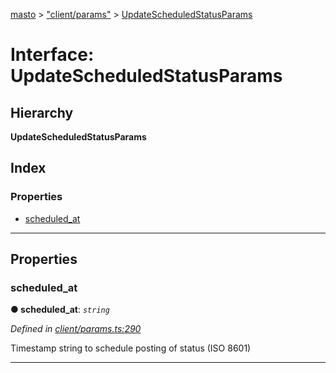 [masto](../README.md) > ["client/params"](../modules/_client_params_.md) > [UpdateScheduledStatusParams](../interfaces/_client_params_.updatescheduledstatusparams.md)

# Interface: UpdateScheduledStatusParams

## Hierarchy

**UpdateScheduledStatusParams**

## Index

### Properties

* [scheduled_at](_client_params_.updatescheduledstatusparams.md#scheduled_at)

---

## Properties

<a id="scheduled_at"></a>

###  scheduled_at

**● scheduled_at**: *`string`*

*Defined in [client/params.ts:290](https://github.com/neet/masto.js/blob/cdad6ed/src/client/params.ts#L290)*

Timestamp string to schedule posting of status (ISO 8601)

___

